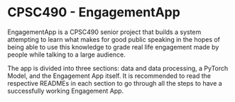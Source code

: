 # CPSC490 - EngagementApp

EngagementApp is a CPSC490 senior project that builds a system attempting to learn what makes for good public speaking in the hopes of being able to use this knowledge to grade real life engagement made by people while talking to a large audience.

The app is divided into three sections: data and data processing, a PyTorch Model, and the Engagement App itself. It is recommended to read the respective READMEs in each section to go through all the steps to have a successfully working Engagement App.